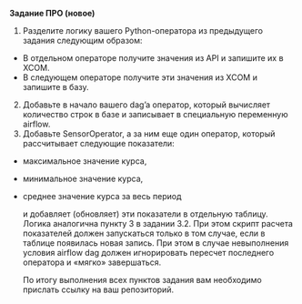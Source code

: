 **Задание ПРО (новое)**

1. Разделите логику вашего Python-оператора из предыдущего задания следующим образом:

* В отдельном операторе получите значения из API и запишите их в XCOM.
* В следующем операторе получите эти значения из XCOM и запишите в базу.

2. Добавьте в начало вашего dag’a оператор, который вычисляет количество строк в базе и записывает в специальную переменную airflow.
3. Добавьте SensorOperator, а за ним еще один оператор, который рассчитывает следующие показатели:

* максимальное значение курса,
* минимальное значение курса,
* среднее значение курса за весь период

  и добавляет (обновляет) эти показатели в отдельную таблицу. Логика аналогична пункту 3 в задании 3.2. При этом скрипт расчета показателей должен запускаться только в том случае, если в таблице появилась новая запись. При этом в случае невыполнения условия airflow dag должен игнорировать пересчет последнего оператора и «мягко» завершаться.
  
   По итогу выполнения всех пунктов задания вам необходимо прислать ссылку на ваш репозиторий.

